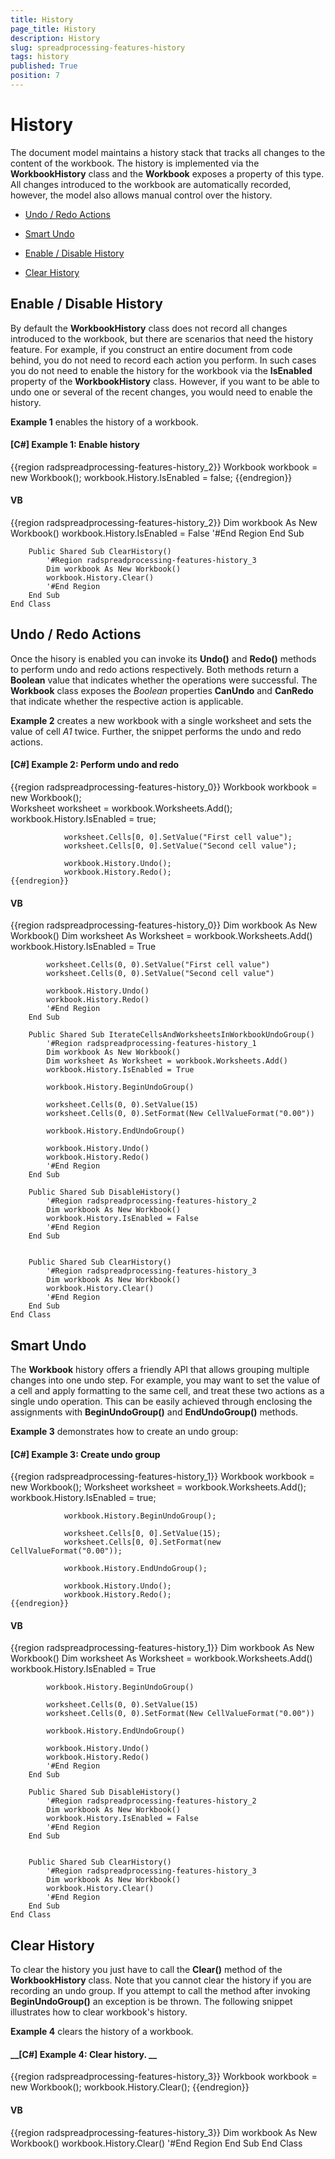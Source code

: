 ```yaml
---
title: History
page_title: History
description: History
slug: spreadprocessing-features-history
tags: history
published: True
position: 7
---
```


# History



The document model maintains a history stack that tracks all changes to the content of the workbook. The history is implemented via the __WorkbookHistory__ class and the __Workbook__ exposes a property of this type. All changes introduced to the workbook are automatically recorded, however, the model also allows manual control over the history.
      

* [Undo / Redo Actions](#undo-/-redo-actions)

* [Smart Undo](#smart-undo)

* [Enable / Disable History](#enable-/-disable-history)

* [Clear History](#clear-history)

## Enable / Disable History

By default the __WorkbookHistory__ class does not record all changes introduced to the workbook, but there are scenarios that need the history feature. For example, if you construct an entire document from code behind, you do not need to record each action you perform. In such cases you do not need to enable the history for the workbook via the __IsEnabled__ property of the __WorkbookHistory__ class. However, if you want to be able to undo one or several of the recent changes, you would need to enable the history.
        

__Example 1__ enables the history of a workbook.
        

#### __[C#] Example 1: Enable history__

{{region radspreadprocessing-features-history_2}}
	            Workbook workbook = new Workbook();
	            workbook.History.IsEnabled = false;
	{{endregion}}



#### __VB__

{{region radspreadprocessing-features-history_2}}
	        Dim workbook As New Workbook()
	        workbook.History.IsEnabled = False
	        '#End Region
	    End Sub
	
	
	    Public Shared Sub ClearHistory()
	        '#Region radspreadprocessing-features-history_3
	        Dim workbook As New Workbook()
	        workbook.History.Clear()
	        '#End Region
	    End Sub
	End Class



## Undo / Redo Actions

Once the hisory is enabled you can invoke its __Undo()__ and __Redo()__ methods to perform undo and redo actions respectively. Both methods return a __Boolean__ value that indicates whether the operations were successful. The __Workbook__ class exposes the *Boolean* properties __CanUndo__ and __CanRedo__ that indicate whether the respective action is applicable.
        

__Example 2__ creates a new workbook with a single worksheet and sets the value of cell *A1* twice. Further, the snippet performs the undo and redo actions.
        

#### __[C#] Example 2: Perform undo and redo__

{{region radspreadprocessing-features-history_0}}
	            Workbook workbook = new Workbook();        
	            Worksheet worksheet = workbook.Worksheets.Add(); 
	            workbook.History.IsEnabled = true;
	
	            worksheet.Cells[0, 0].SetValue("First cell value");
	            worksheet.Cells[0, 0].SetValue("Second cell value");
	
	            workbook.History.Undo();
	            workbook.History.Redo();
	{{endregion}}



#### __VB__

{{region radspreadprocessing-features-history_0}}
	        Dim workbook As New Workbook()
	        Dim worksheet As Worksheet = workbook.Worksheets.Add()
	        workbook.History.IsEnabled = True
	
	        worksheet.Cells(0, 0).SetValue("First cell value")
	        worksheet.Cells(0, 0).SetValue("Second cell value")
	
	        workbook.History.Undo()
	        workbook.History.Redo()
	        '#End Region
	    End Sub
	
	    Public Shared Sub IterateCellsAndWorksheetsInWorkbookUndoGroup()
	        '#Region radspreadprocessing-features-history_1
	        Dim workbook As New Workbook()
	        Dim worksheet As Worksheet = workbook.Worksheets.Add()
	        workbook.History.IsEnabled = True
	
	        workbook.History.BeginUndoGroup()
	
	        worksheet.Cells(0, 0).SetValue(15)
	        worksheet.Cells(0, 0).SetFormat(New CellValueFormat("0.00"))
	
	        workbook.History.EndUndoGroup()
	
	        workbook.History.Undo()
	        workbook.History.Redo()
	        '#End Region
	    End Sub
	
	    Public Shared Sub DisableHistory()
	        '#Region radspreadprocessing-features-history_2
	        Dim workbook As New Workbook()
	        workbook.History.IsEnabled = False
	        '#End Region
	    End Sub
	
	
	    Public Shared Sub ClearHistory()
	        '#Region radspreadprocessing-features-history_3
	        Dim workbook As New Workbook()
	        workbook.History.Clear()
	        '#End Region
	    End Sub
	End Class



## Smart Undo

The __Workbook__ history offers a friendly API that allows grouping multiple changes into one undo step. For example, you may want to set the value of a cell and apply formatting to the same cell, and treat these two actions as a single undo operation. This can be easily achieved through enclosing the assignments with __BeginUndoGroup()__ and __EndUndoGroup()__ methods.
        

__Example 3__ demonstrates how to create an undo group:
        

#### __[C#] Example 3: Create undo group__

{{region radspreadprocessing-features-history_1}}
	            Workbook workbook = new Workbook();
	            Worksheet worksheet = workbook.Worksheets.Add();
	            workbook.History.IsEnabled = true;
	
	            workbook.History.BeginUndoGroup();
	
	            worksheet.Cells[0, 0].SetValue(15);
	            worksheet.Cells[0, 0].SetFormat(new CellValueFormat("0.00"));
	
	            workbook.History.EndUndoGroup();
	
	            workbook.History.Undo();
	            workbook.History.Redo();
	{{endregion}}



#### __VB__

{{region radspreadprocessing-features-history_1}}
	        Dim workbook As New Workbook()
	        Dim worksheet As Worksheet = workbook.Worksheets.Add()
	        workbook.History.IsEnabled = True
	
	        workbook.History.BeginUndoGroup()
	
	        worksheet.Cells(0, 0).SetValue(15)
	        worksheet.Cells(0, 0).SetFormat(New CellValueFormat("0.00"))
	
	        workbook.History.EndUndoGroup()
	
	        workbook.History.Undo()
	        workbook.History.Redo()
	        '#End Region
	    End Sub
	
	    Public Shared Sub DisableHistory()
	        '#Region radspreadprocessing-features-history_2
	        Dim workbook As New Workbook()
	        workbook.History.IsEnabled = False
	        '#End Region
	    End Sub
	
	
	    Public Shared Sub ClearHistory()
	        '#Region radspreadprocessing-features-history_3
	        Dim workbook As New Workbook()
	        workbook.History.Clear()
	        '#End Region
	    End Sub
	End Class



## Clear History

To clear the history you just have to call the __Clear()__ method of the __WorkbookHistory__ class. Note that you cannot clear the history if you are recording an undo group. If you attempt to call the method after invoking __BeginUndoGroup()__ an exception is be thrown. The following snippet illustrates how to clear workbook's history.
        

__Example 4__ clears the history of a workbook.
        

#### __[C#] Example 4: Clear history. __

{{region radspreadprocessing-features-history_3}}
	            Workbook workbook = new Workbook();
	            workbook.History.Clear();
	{{endregion}}



#### __VB__

{{region radspreadprocessing-features-history_3}}
	        Dim workbook As New Workbook()
	        workbook.History.Clear()
	        '#End Region
	    End Sub
	End Class


